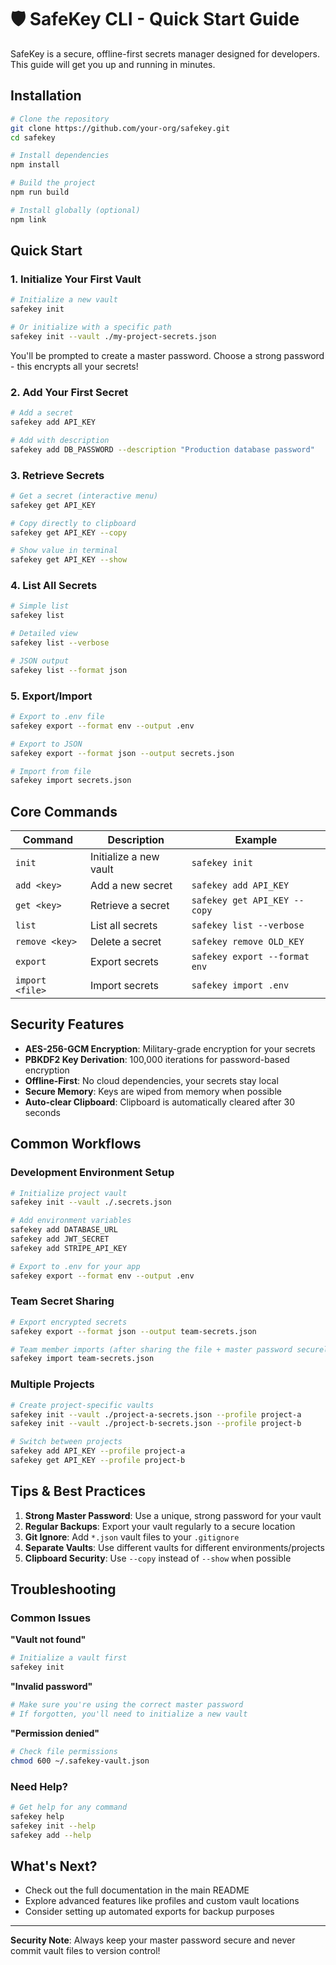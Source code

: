 # 🛡️ SafeKey CLI - Quick Start Guide

SafeKey is a secure, offline-first secrets manager designed for developers. This guide will get you up and running in minutes.

## Installation

```bash
# Clone the repository
git clone https://github.com/your-org/safekey.git
cd safekey

# Install dependencies
npm install

# Build the project
npm run build

# Install globally (optional)
npm link
```

## Quick Start

### 1. Initialize Your First Vault

```bash
# Initialize a new vault
safekey init

# Or initialize with a specific path
safekey init --vault ./my-project-secrets.json
```

You'll be prompted to create a master password. Choose a strong password - this encrypts all your secrets!

### 2. Add Your First Secret

```bash
# Add a secret
safekey add API_KEY

# Add with description
safekey add DB_PASSWORD --description "Production database password"
```

### 3. Retrieve Secrets

```bash
# Get a secret (interactive menu)
safekey get API_KEY

# Copy directly to clipboard
safekey get API_KEY --copy

# Show value in terminal
safekey get API_KEY --show
```

### 4. List All Secrets

```bash
# Simple list
safekey list

# Detailed view
safekey list --verbose

# JSON output
safekey list --format json
```

### 5. Export/Import

```bash
# Export to .env file
safekey export --format env --output .env

# Export to JSON
safekey export --format json --output secrets.json

# Import from file
safekey import secrets.json
```

## Core Commands

| Command         | Description            | Example                       |
| --------------- | ---------------------- | ----------------------------- |
| `init`          | Initialize a new vault | `safekey init`                |
| `add <key>`     | Add a new secret       | `safekey add API_KEY`         |
| `get <key>`     | Retrieve a secret      | `safekey get API_KEY --copy`  |
| `list`          | List all secrets       | `safekey list --verbose`      |
| `remove <key>`  | Delete a secret        | `safekey remove OLD_KEY`      |
| `export`        | Export secrets         | `safekey export --format env` |
| `import <file>` | Import secrets         | `safekey import .env`         |

## Security Features

- **AES-256-GCM Encryption**: Military-grade encryption for your secrets
- **PBKDF2 Key Derivation**: 100,000 iterations for password-based encryption
- **Offline-First**: No cloud dependencies, your secrets stay local
- **Secure Memory**: Keys are wiped from memory when possible
- **Auto-clear Clipboard**: Clipboard is automatically cleared after 30 seconds

## Common Workflows

### Development Environment Setup

```bash
# Initialize project vault
safekey init --vault ./.secrets.json

# Add environment variables
safekey add DATABASE_URL
safekey add JWT_SECRET
safekey add STRIPE_API_KEY

# Export to .env for your app
safekey export --format env --output .env
```

### Team Secret Sharing

```bash
# Export encrypted secrets
safekey export --format json --output team-secrets.json

# Team member imports (after sharing the file + master password securely)
safekey import team-secrets.json
```

### Multiple Projects

```bash
# Create project-specific vaults
safekey init --vault ./project-a-secrets.json --profile project-a
safekey init --vault ./project-b-secrets.json --profile project-b

# Switch between projects
safekey add API_KEY --profile project-a
safekey get API_KEY --profile project-b
```

## Tips & Best Practices

1. **Strong Master Password**: Use a unique, strong password for your vault
2. **Regular Backups**: Export your vault regularly to a secure location
3. **Git Ignore**: Add `*.json` vault files to your `.gitignore`
4. **Separate Vaults**: Use different vaults for different environments/projects
5. **Clipboard Security**: Use `--copy` instead of `--show` when possible

## Troubleshooting

### Common Issues

**"Vault not found"**

```bash
# Initialize a vault first
safekey init
```

**"Invalid password"**

```bash
# Make sure you're using the correct master password
# If forgotten, you'll need to initialize a new vault
```

**"Permission denied"**

```bash
# Check file permissions
chmod 600 ~/.safekey-vault.json
```

### Need Help?

```bash
# Get help for any command
safekey help
safekey init --help
safekey add --help
```

## What's Next?

- Check out the full documentation in the main README
- Explore advanced features like profiles and custom vault locations
- Consider setting up automated exports for backup purposes

---

**Security Note**: Always keep your master password secure and never commit vault files to version control!

